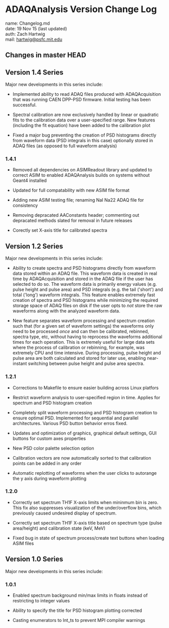 # ADAQAnalysis Version Change Log

name: Changelog.md  
date: 19 Nov 15 (last updated)  
auth: Zach Hartwig  
mail: hartwig@psfc.mit.edu  

## Changes in master HEAD

## Version 1.4 Series

Major new developments in this series include:

 - Implemented ability to read ADAQ files produced with
   ADAQAcquisition that was running CAEN DPP-PSD firmware. Initial
   testing has been successful.

 - Spectral calibration are now exclusively handled by linear or
   quadratic fits to the calibration data over a user-specified
   range. New features (including the fit equation) have been added to
   the calibration plot

 - Fixed a major bug preventing the creation of PSD histograms
   directly from waveform data (PSD integrals in this case) optionally
   stored in ADAQ files (as opposed to full waveform analysis)


### 1.4.1

 - Removed all dependencies on ASIMReadout library and updated to
   correct ASIM to enabled ADAQAnalysis builds on systems without
   Geant4 installed

 - Updated for full compatability with new ASIM file format

 - Adding new ASIM testing file; renaming NaI Na22 ADAQ file for consistency

 - Removing depracated AAConstants header; commenting out depracated
   methods slated for removal in future releases

 - Corectly set X-axis title for  calibrated spectra


## Version 1.2 Series

Major new developments in this series include:

 - Ability to create spectra and PSD histograms directly from waveform
   data stored within an ADAQ file. This waveform data is created in
   real time by ADAQAcquisition and stored in the ADAQ file if the
   user has selected to do so. The waveform data is primarily energy
   values (e.g. pulse height and pulse area) and PSD integrals
   (e.g. the tail ('short') and total ('long') waveform integrals.
   This feature enables extremely fast creation of spectra and PSD
   histograms while minimizing the required storage space of ADAQ
   files on disk if the user opts to *not* store the raw waveforms
   along with the analyzed waveform data.

 - New feature separates waveform processing and spectrum creation
   such that (for a given set of waveform settings) the waveforms only
   need to be processed *once* and can then be calibrated, rebinned,
   spectra type, etc, without having to reprocess the waveforms
   additional times for each operation. This is extremely useful for
   large data sets where the process of calibration or rebinning, for
   example, was extremely CPU and time intensive. During processing,
   pulse height and pulse area are both calculated and stored for
   later use, enabling near-instant switching between pulse height and
   pulse area spectra.

### 1.2.1

 - Corrections to Makefile to ensure easier building across Linux platfors

 - Restrict waveform analysis to user-specified region in
   time. Applies for spectrum and PSD histogram creation

 - Completely split waveform processing and PSD histogram creation to
   ensure optimal PSD. Implemented for sequential and parallel
   architectures. Various PSD button behavior erros fixed.

 - Updates and optimization of graphics, graphical default settings,
   GUI buttons for custom axes properties

 - New PSD color palette selection option

 - Calibration vectors are now automatically sorted to that
   calibration points can be added in any order

 - Automatic replotting of waveforms when the user clicks to autorange
   the y axis during waveform plotting
   	 
### 1.2.0

 - Correctly set spectrum TH1F X-axis limits when mininmum bin is
   zero. This fix also suppresses visualization of the under/overflow
   bins, which previously caused undesired display of spectrum.

 - Correctly set spectrum TH1F X-axis title based on spectrum type
   (pulse area/height) and calibration state (keV, MeV)

 - Fixed bug in state of spectrum process/create text buttons when
   loading ASIM files


## Version 1.0 Series

Major new developments in this series include:

### 1.0.1

 - Enabled spectrum background min/max limits in floats instead of
   restricting to integer values

 - Ability to specify the title for PSD histogram plotting corrected

 - Casting enumerators to Int_ts to prevent MPI compiler warnings
